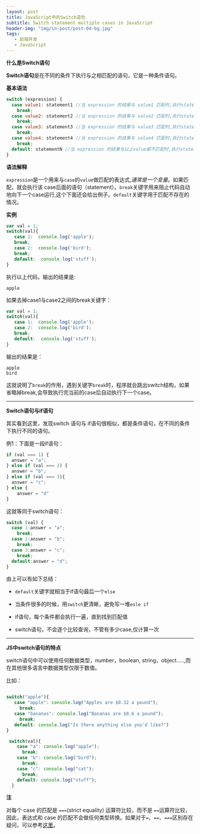 ```yaml
---
layout: post
title: JavaScript中的Switch语句
subtitle: Switch statement multiple cases in JavaScript
header-img: "img/in-post/post-04-bg.jpg"
tags: 
   - 前端开发
   - JavaScript
---
```


**什么是Switch语句**

**Switch语句**是在不同的条件下执行与之相匹配的语句，它是一种条件语句。

**基本语法**

```js
switch (expression) {
  case value1: statement1 //当 expression 的结果与 value1 匹配时,执行statement1
    break;
  case value2: statement2 //当 expression 的结果与 value2 匹配时,执行statement2
    break;
  case value3: statement3 //当 expression 的结果与 value3 匹配时,执行statement3
    break;
  case value4: statement4 //当 expression 的结果与 value4 匹配时,执行statement4
    break;
  default: statementN //当 expression 的结果与以上value都不匹配时,执行statementN
}
```
**语法解释**

```expression```是一个用来与```case```的```value```做匹配的表达式,_通常是一个变量_。如果匹配，就会执行该 case后面的语句（statement）。```break```关键字用来阻止代码自动地向下一个case运行,这个下面还会给出例子。```default```关键字用于匹配不存在的情况。

**实例**

```js
var val = 1;
switch(val){
   case 1:  console.log('apple');
   break;
   case 2:  console.log('bird');
   break;
   default:  console.log('stuff');
}
```
执行以上代码，输出的结果是:

```
apple
```
如果去掉case1与case2之间的break关键字：

```js
var val = 1;
switch(val){
   case 1:  console.log('apple');
   case 2:  console.log('bird');
   break;
   default:  console.log('stuff');
}
```
输出的结果是：

```
apple
bird
```
这就说明了```break```的作用，遇到关键字```break```时，程序就会跳出switch结构，如果省略掉break,会导致执行完当前的case后自动执行下一个case。

-------

**Switch语句与if语句**

其实看到这里，发现switch 语句与 if语句很相似，都是条件语句，在不同的条件下执行不同的语句。

例1：下面是一段if语句：

```js
if (val === 1) {
  answer = "a";
} else if (val === 2) {
  answer = "b";
} else if (val === 3){
  answer = "c";
} else {
	answer = "d"
}
```
这就等同于switch语句：

```js
switch (val) {
  case 1:answer = "a";
    break;
  case 2:answer = "b";
    break;
  case 3:answer = "c";
    break;
  default:answer = "d";
}
```
由上可以有如下总结：

- ```default```关键字就相当于if语句最后一个```else```

- 当条件很多的时候，用```switch```更清晰，避免写一堆```esle if```

- if语句，每个条件都会执行一遍，直到找到匹配值

- switch语句，不会逐个比较查询，不管有多少case,仅计算一次

------

**JS中switch语句的特点**

switch语句中可以使用任何数据类型，number，boolean, string，object.....,而在其他很多语言中数据类型仅限于数值。

比如：

```js

switch("apple"){
   case "apple": console.log("Apples are $0.32 a pound");
	 break;
   case "bananas": console.log("Bananas are $0.6 a pound");
	 break;
   default: console.log("Is there anything else you'd like?")
}

 switch(val){
    case "a": console.log("apple");
      break;
    case "b": console.log("bird");
      break;
    case "c": console.log("cat");
      break;
    default: console.log("stuff");
  }
```



**注**

对每个 case 的匹配是 ```===```(strict equality) 运算符比较，而不是 ```==```运算符比较，因此，表达式和 case 的匹配不会做任何类型转换。如果对于```=```、```==```、```===```区别存在疑问，可以参考[这里](http://linglinyp.com/2017/04/20/Comparison-Operators.html)。
